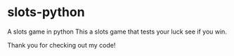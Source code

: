 # slots-python
A slots game in python
This a slots game that tests your luck see if you win.

Thank you for checking out my code!

